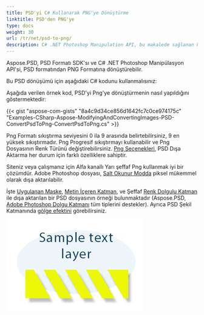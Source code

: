 ```yaml
---
title: PSD'yi C# Kullanarak PNG'ye Dönüştürme
linktitle: PSD'den PNG'ye
type: docs
weight: 30
url: /tr/net/psd-to-png/
description: C# .NET Photoshop Manipulation API, bu makalede sağlanan kod ile PSD formatından PNG Formatına dönüştürebilir.
---
```


Aspose.PSD, PSD Formatı SDK'sı ve C# .NET Photoshop Manipülasyon API'si, PSD formatından PNG Formatına dönüştürebilir.

Bu PSD dönüşümü için aşağıdaki C# kodunu kullanmalısınız:

Aşağıda verilen örnek kod, PSD'yi Png'ye dönüştürmenin nasıl yapıldığını göstermektedir:

{{< gist "aspose-com-gists" "8a4c9d34ce856d1642fc7c0ce974175c" "Examples-CSharp-Aspose-ModifyingAndConvertingImages-PSD-ConvertPsdToPng-ConvertPsdToPng.cs" >}}

Png Formatı sıkıştırma seviyesini 0 ila 9 arasında belirtebilirsiniz, 9 en yüksek sıkıştırmadır. Png Progresif sıkıştırmayı kullanabilir ve Png Dosyasının Renk Türünü değiştirebilirsiniz. [Png Seçenekleri](https://reference.aspose.com/psd/net/aspose.psd.imageoptions/pngoptions), PSD Dışa Aktarma her durum için farklı özelliklere sahiptir.

Siteniz veya çalışmanız için Alfa kanallı Yarı şeffaf Png kullanmak iyi bir çözümdür. Adobe Photoshop dosyası, [Salt Okunur Modda](https://reference.aspose.com/psd/net/aspose.psd.imageloadoptions/psdloadoptions/properties/readonlymode) piksel mükemmel olarak dışa aktarılabilir.

İşte [Uygulanan Maske](https://docs.aspose.com/display/psdjava/Apply+Masking), [Metin İçeren Katman](https://reference.aspose.com/psd/net/aspose.psd.fileformats.psd.layers/textlayer), ve Şeffaf [Renk Dolgulu Katman](https://reference.aspose.com/psd/net/aspose.psd.fileformats.psd.layers.filllayers/filllayer) ile dışa aktarılan bir PSD dosyasının örneği bulunmaktadır (Aspose.PSD, [Adobe Photoshop Dolgu Katmanı](https://docs.aspose.com/display/psdjava/Support+of+Fill+Layers) tüm tiplerini destekler). Ayrıca PSD Şekil Katmanında [gölge efektini](/psd/tr/net/shadow-effects-in-psd-file/) görebilirsiniz.

![yapılacak:resim_alt_metin](psd-to-png_1.png)
